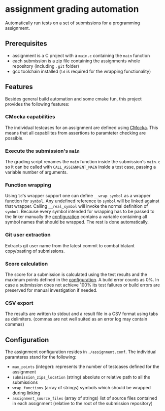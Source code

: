 # assignment grading automation

Automatically run tests on a set of submissions for a programming assignment.

## Prerequisites

- assignment is a C project with a `main.c` containing the `main` function  
- each submission is a zip file containing the assignments whole repository (including `.git` folder)
- gcc toolchain installed (`ld` is required for the wrapping functionality)

## Features

Besides general build automation and some cmake fun, this project provides the following features:

### CMocka capabilities

The individual testcases for an assignment are defined using [CMocka](https://api.cmocka.org/index.html). This means that all capabilites from assertions to paramteter checking are possible.

### Execute the submission's `main`

The grading script renames the `main` function inside the submission's `main.c` so it can be called with `CALL_ASSIGNMENT_MAIN` inside a test case, passing a variable number of arguments.

### Function wrapping

Using `ld`'s wrapper support one can define `__wrap_symbol` as a wrapper function for `symbol`. Any undefined reference to `symbol` will be linked against that wrapper. Calling `__real_symbol` will invoke the normal definition of `symbol`. Because every symbol intended for wrapping has to be passed to the linker manually the [configuration](#configuration) contains a variable containing all symbol names that should be wrapped. The rest is done automatically.

### Git user extraction

Extracts git user name from the latest commit to combat blatant copy/pasting of submissions.

### Score calculation

The score for a submission is calculated using the test results and the maximum points defined in the [configuration](#configuration). A build error counts as 0%. In case a submission does not achieve 100% its test failures or build errors are preserved for manual investigation if needed.

### CSV export

The results are written to stdout and a result file in a CSV format using tabs as delimiters. (commas are not well suited as an error log may contain commas)

## Configuration

The assignment configuration resides in `./assignment.conf`. The individual paramteres stand for the following:

- `max_points` (integer): represents the number of testcases defined for the assignment
- `submission_zips_location` (string) absolute or relative path to all the submissions
- `wrap_functions` (array of strings) symbols which should be wrapped during linking
- `assignment_source_files` (array of strings) list of source files contained in each assignment (relative to the root of the submission repository)

